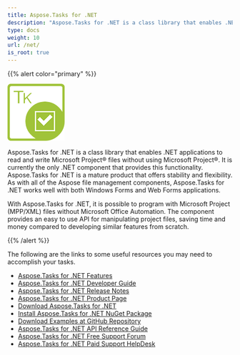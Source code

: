 ```yaml
---
title: Aspose.Tasks for .NET
description: "Aspose.Tasks for .NET is a class library that enables .NET applications to generate, modify, convert, render, and print MPP, Primavera XML files without using Microsoft Project or Oracle Primavera software."
type: docs
weight: 10
url: /net/
is_root: true
---
```


{{% alert color="primary" %}} 

![Aspose.Tasks for .NET Product Logo](home_1.png)

Aspose.Tasks for .NET is a class library that enables .NET applications to read and write Microsoft Project® files without using Microsoft Project®. It is currently the only .NET component that provides this functionality. Aspose.Tasks for .NET is a mature product that offers stability and flexibility. As with all of the Aspose file management components, Aspose.Tasks for .NET works well with both Windows Forms and Web Forms applications.

With Aspose.Tasks for .NET, it is possible to program with Microsoft Project (MPP/XML) files without Microsoft Office Automation. The component provides an easy to use API for manipulating project files, saving time and money compared to developing similar features from scratch.

{{% /alert %}}

The following are the links to some useful resources you may need to accomplish your tasks.

- [Aspose.Tasks for .NET Features](/tasks/net/product-overview/)
- [Aspose.Tasks for .NET Developer Guide](/tasks/net/developer-guide/)
- [Aspose.Tasks for .NET Release Notes](/tasks/net/release-notes/)
- [Aspose.Tasks for .NET Product Page](https://products.aspose.com/tasks/net)
- [Download Aspose.Tasks for .NET](https://downloads.aspose.com/tasks/net)
- [Install Aspose.Tasks for .NET NuGet Package](https://www.nuget.org/packages/Aspose.Tasks/)
- [Download Examples at GitHub Repository](https://github.com/aspose-tasks/Aspose.Tasks-for-.NET)
- [Aspose.Tasks for .NET API Reference Guide](https://apireference.aspose.com/tasks/net)
- [Aspose.Tasks for .NET Free Support Forum](https://forum.aspose.com/c/tasks/15)
- [Aspose.Tasks for .NET Paid Support HelpDesk](https://helpdesk.aspose.com/)
